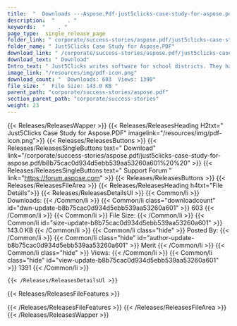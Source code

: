 ```yaml
---
title:  "  Downloads ---Aspose.Pdf-just5clicks-case-study-for-aspose.pdf . " 
description:  "    . " 
keywords:  "    . " 
page_type:  single_release_page
folder_link: " corporate/success-stories/aspose.pdf/just5clicks-case-study-for-aspose.pdf/"
folder_name: " Just5Clicks Case Study for Aspose.PDF"
download_link: " /corporate/success-stories/aspose.pdf/just5clicks-case-study-for-aspose.pdf/b8b75cac0d934d5ebb539aa53260a601"
download_text: " Download"
Intro_text: " Just5Clicks writes software for school districts. They have incorporated Aspose...."
image_link: "/resources/img/pdf-icon.png"
download_count: "  Downloads: 603  Views: 1390"
file_size: "  File Size: 143.0 KB "
parent_path: "corporate/success-stories/aspose.pdf"
section_parent_path: "corporate/success-stories"
weight: 23 
---
```


{{< Releases/ReleasesWapper >}}
  {{< Releases/ReleasesHeading H2txt=" Just5Clicks Case Study for Aspose.PDF" imagelink="/resources/img/pdf-icon.png">}}
  {{< Releases/ReleasesButtons >}}
    {{< Releases/ReleasesSingleButtons text=" Download" link="/corporate/success-stories/aspose.pdf/just5clicks-case-study-for-aspose.pdf/b8b75cac0d934d5ebb539aa53260a601%20%20" >}}
    {{< Releases/ReleasesSingleButtons text=" Support Forum " link="https://forum.aspose.com" >}}
  {{< Releases/ReleasesButtons >}}
  {{< Releases/ReleasesFileArea >}}
    {{< Releases/ReleasesHeading h4txt="File Details">}}
    {{< Releases/ReleasesDetailsUl >}}
            {{< Common/li  >}} Downloads: {{< /Common/li >}} 
      {{< Common/li class="downloadcount" id="dwn-update-b8b75cac0d934d5ebb539aa53260a601" >}} 603 {{< /Common/li >}} 
      {{< Common/li  >}} File Size: {{< /Common/li >}} 
      {{< Common/li id="size-update-b8b75cac0d934d5ebb539aa53260a601" >}} 143.0 KB {{< /Common/li >}} 
      {{< Common/li  class="hide" >}} Posted By: {{< /Common/li >}} 
      {{< Common/li class="hide" id="author-update-b8b75cac0d934d5ebb539aa53260a601" >}} Merit {{< /Common/li >}} 
      {{< Common/li class="hide"  >}} Views: {{< /Common/li >}} 
      {{< Common/li class="hide" id="view-update-b8b75cac0d934d5ebb539aa53260a601" >}} 1391 {{< /Common/li >}} 

    {{< /Releases/ReleasesDetailsUl >}}

  {{< Releases/ReleasesFileFeatures >}}
      
  {{< /Releases/ReleasesFileFeatures >}}
 {{< /Releases/ReleasesFileArea >}}
{{< /Releases/ReleasesWapper >}}


